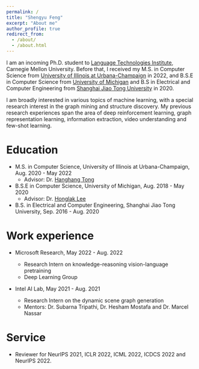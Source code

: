 ```yaml
---
permalink: /
title: "Shengyu Feng"
excerpt: "About me"
author_profile: true
redirect_from: 
  - /about/
  - /about.html
---
```



I am an incoming Ph.D. student to [Language Technologies Institute](lti.cs.cmu.edu), Carnegie Mellon University. Before that, I received my M.S. in Computer Science from [University of Illinois at Urbana-Champaign](https://illinois.edu/) in 2022, and B.S.E in Computer Science from [University of Michigan](https://umich.edu/) and B.S in Electrical and Computer Engineering from [Shanghai Jiao Tong University](https://en.sjtu.edu.cn/) in 2020.

I am broadly interested in various topics of machine learning, with a special research interest in the graph mining and structure discovery. My previous research experiences span the area of deep reinforcement learning, graph representation learning, information extraction, video understanding and few-shot learning.

Education
======
* M.S. in Computer Science, University of Illinois at Urbana-Champaign, Aug. 2020 - May 2022
    * Advisor: Dr. [Hanghang Tong](http://tonghanghang.org/)
* B.S.E in Computer Science, University of Michigan, Aug. 2018 - May 2020
    * Advisor: Dr. [Honglak Lee](https://web.eecs.umich.edu/~honglak/)
* B.S. in Electrical and Computer Engineering, Shanghai Jiao Tong University, Sep. 2016 - Aug. 2020 


Work experience
======
* Microsoft Research, May 2022 - Aug. 2022
  * Research Intern on knowledge-reasoning vision-language pretraining
  * Deep Learning Group
  
* Intel AI Lab, May 2021 - Aug. 2021
  * Research Intern on the dynamic scene graph generation
  * Mentors: Dr. Subarna Tripathi, Dr. Hesham Mostafa and Dr. Marcel Nassar
  
Service 
======
* Reviewer for NeurIPS 2021, ICLR 2022, ICML 2022, ICDCS 2022 and NeurIPS 2022.
